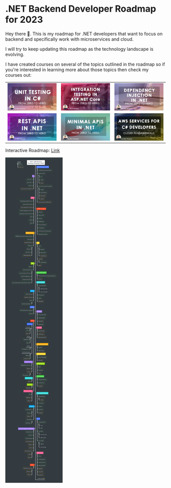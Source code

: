 # .NET Backend Developer Roadmap for 2023

Hey there 👋. This is my roadmap for .NET developers that want to focus on backend and specifically work with microservices and cloud.

I will try to keep updating this roadmap as the technology landscape is evolving.

I have created courses on several of the topics outlined in the roadmap so if you're interested in learning more about those topics then check my courses out:

|   |   |   |
| - | - | - |
| [<img src="assets/unittesting.jpg"  width="350">](https://nickchapsas.com/p/from-zero-to-hero-unit-testing-in-c) | [<img src="assets/integrationtesting.jpg"  width="350">](https://nickchapsas.com/p/from-zero-to-hero-integration-testing-in-asp-net-core) | [<img src="assets/dependencyinjection.jpg"  width="350">](https://nickchapsas.com/p/from-zero-to-hero-dependency-injection-in-net) |
| [<img src="assets/restapis.jpg"  width="350">](https://nickchapsas.com/p/from-zero-to-hero-rest-apis-in-asp-net-core) | [<img src="assets/minimalapis.jpg"  width="350">](https://nickchapsas.com/p/from-zero-to-hero-minimal-apis-in-net-with-c) | [<img src="assets/aws.jpg"  width="350">](https://nickchapsas.com/p/cloud-fundamentals-aws-services-for-c-developers) |

Interactive Roadmap: [Link](https://mm.tt/map/2627837340?t=CjSlrIg9TU)

![](roadmap-dark-compact-2023.png)

